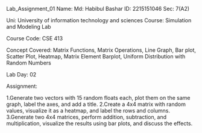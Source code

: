 Lab_Assignment_01
Name: Md: Habibul Bashar 
ID: 2215151046
Sec: 7(A2)

Uni: University of information technology and sciences 
Course: Simulation and Modeling Lab

Course Code: CSE 413

Concept Covered: Matrix Functions, Matrix Operations, Line Graph, Bar plot, Scatter Plot, Heatmap, Matrix Element Barplot, Uniform Distribution with Random Numbers

Lab Day: 02

Assignment:

1.Generate two vectors with 15 random floats each, plot them on the same graph, label the axes, and add a title.
2.Create a 4x4 matrix with random values, visualize it as a heatmap, and label the rows and columns.
3.Generate two 4x4 matrices, perform addition, subtraction, and multiplication, visualize the results using bar plots, and discuss the effects.

